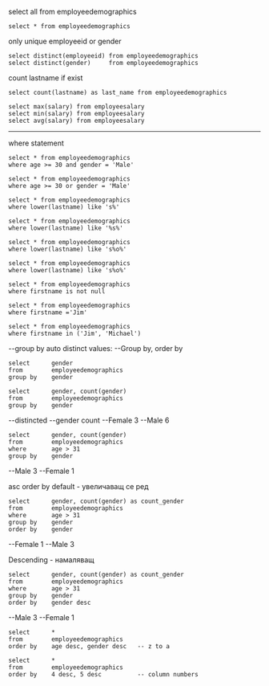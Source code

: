 ﻿select all from employeedemographics

```
select * from employeedemographics
```

only unique employeeid or gender
```
select distinct(employeeid) from employeedemographics
select distinct(gender) 	from employeedemographics
```

count lastname if exist

```
select count(lastname) as last_name from employeedemographics

select max(salary) from employeesalary
select min(salary) from employeesalary
select avg(salary) from employeesalary
```

-------------------
where statement

```
select * from employeedemographics
where age >= 30 and gender = 'Male'
```

```
select * from employeedemographics
where age >= 30 or gender = 'Male'
```

```
select * from employeedemographics
where lower(lastname) like 's%'
```

```
select * from employeedemographics
where lower(lastname) like '%s%'
```

```
select * from employeedemographics
where lower(lastname) like 's%o%'
```

```
select * from employeedemographics
where lower(lastname) like 's%o%'
```
	
```
select * from employeedemographics
where firstname is not null
```

```
select * from employeedemographics
where firstname ='Jim'
```

```
select * from employeedemographics
where firstname in ('Jim', 'Michael')
```

--group by auto distinct values:
--Group by, order by

```
select 		gender 
from 		employeedemographics
group by 	gender
```

```
select 		gender, count(gender)
from 		employeedemographics
group by 	gender
```

--distincted
--gender	count
--Female	3
--Male		6

```
select 		gender, count(gender)
from 		employeedemographics
where 		age > 31
group by 	gender
```
--Male		3
--Female	1


asc order by default - увеличаващ се ред

```
select 		gender, count(gender) as count_gender
from 		employeedemographics
where 		age > 31
group by 	gender
order by 	gender
```

--Female	1
--Male		3


Descending - намаляващ

```
select 		gender, count(gender) as count_gender
from 		employeedemographics
where 		age > 31
group by 	gender
order by 	gender desc
```

--Male		3
--Female	1

```
select 		*
from 		employeedemographics
order by 	age desc, gender desc 	-- z to a
```

```
select 		*
from 		employeedemographics
order by 	4 desc, 5 desc			-- column numbers
```

